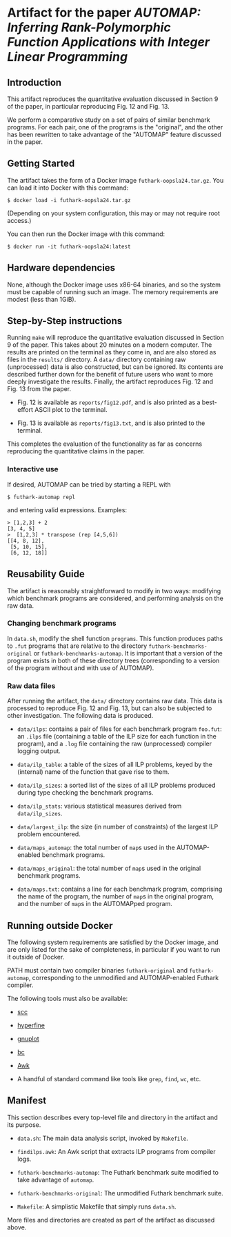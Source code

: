# Artifact for the paper *AUTOMAP: Inferring Rank-Polymorphic Function Applications with Integer Linear Programming*

## Introduction

This artifact reproduces the quantitative evaluation discussed in
Section 9 of the paper, in particular reproducing Fig. 12 and Fig. 13.

We perform a comparative study on a set of pairs of similar benchmark
programs. For each pair, one of the programs is the "original", and
the other has been rewritten to take advantage of the "AUTOMAP"
feature discussed in the paper.

## Getting Started

The artifact takes the form of a Docker image
`futhark-oopsla24.tar.gz`. You can load it into Docker with this
command:

```
$ docker load -i futhark-oopsla24.tar.gz
```

(Depending on your system configuration, this may or may not require
root access.)

You can then run the Docker image with this command:

```
$ docker run -it futhark-oopsla24:latest
```

## Hardware dependencies

None, although the Docker image uses x86-64 binaries, and so the
system must be capable of running such an image. The memory
requirements are modest (less than 1GiB).

## Step-by-Step instructions

Running `make` will reproduce the quantitative evaluation discussed in
Section 9 of the paper. This takes about 20 minutes on a modern
computer. The results are printed on the terminal as they come in, and
are also stored as files in the `results/` directory. A `data/`
directory containing raw (unprocessed) data is also constructed, but
can be ignored. Its contents are described further down for the
benefit of future users who want to more deeply investigate the
results. Finally, the artifact reproduces Fig. 12 and Fig. 13 from the
paper.

* Fig. 12 is available as `reports/fig12.pdf`, and is also printed as
  a best-effort ASCII plot to the terminal.

* Fig. 13 is available as `reports/fig13.txt`, and is also printed to
  the terminal.

This completes the evaluation of the functionality as far as concerns
reproducing the quantitative claims in the paper.

### Interactive use

If desired, AUTOMAP can be tried by starting a REPL with

```
$ futhark-automap repl
```

and entering valid expressions. Examples:

```
> [1,2,3] + 2
[3, 4, 5]
>  [1,2,3] * transpose (rep [4,5,6])
[[4, 8, 12],
 [5, 10, 15],
 [6, 12, 18]]
```

## Reusability Guide

The artifact is reasonably straightforward to modify in two ways:
modifying which benchmark programs are considered, and performing
analysis on the raw data.

### Changing benchmark programs

In `data.sh`, modify the shell function `programs`. This function
produces paths to `.fut` programs that are relative to the directory
`futhark-benchmarks-original` or `futhark-benchmarks-automap`. It is
important that a version of the program exists in both of these
directory trees (corresponding to a version of the program without and
with use of AUTOMAP).

### Raw data files

After running the artifact, the `data/` directory contains raw data.
This data is processed to reproduce Fig. 12 and Fig. 13, but can also
be subjected to other investigation. The following data is produced.

* `data/ilps`: contains a pair of files for each benchmark program
  `foo.fut`: an `.ilps` file (containing a table of the ILP size for
  each function in the program), and a `.log` file containing the raw
  (unprocessed) compiler logging output.

* `data/ilp_table`: a table of the sizes of all ILP problems, keyed by
  the (internal) name of the function that gave rise to them.

* `data/ilp_sizes`: a sorted list of the sizes of all ILP problems
  produced during type checking the benchmark programs.

* `data/ilp_stats`: various statistical measures derived from
  `data/ilp_sizes`.

* `data/largest_ilp`: the size (in number of constraints) of the
  largest ILP problem encountered.

* `data/maps_automap`: the total number of `map`s used in the
  AUTOMAP-enabled benchmark programs.

* `data/maps_original`: the total number of `map`s used in the original
  benchmark programs.

* `data/maps.txt`: contains a line for each benchmark program,
  comprising the name of the program, the number of `map`s in the
  original program, and the number of `map`s in the AUTOMAPped
  program.

## Running outside Docker

The following system requirements are satisfied by the Docker image,
and are only listed for the sake of completeness, in particular if you
want to run it outside of Docker.

PATH must contain two compiler binaries `futhark-original` and
`futhark-automap`, corresponding to the unmodified and AUTOMAP-enabled
Futhark compiler.

The following tools must also be available:

* [scc](https://github.com/boyter/scc)

* [hyperfine](https://github.com/sharkdp/hyperfine)

* [gnuplot](http://gnuplot.info/)

* [bc](https://www.gnu.org/software/bc/)

* [Awk](https://www.gnu.org/software/gawk/manual/gawk.html)

* A handful of standard command like tools like `grep`, `find`, `wc`,
  etc.

## Manifest

This section describes every top-level file and directory in the
artifact and its purpose.

* `data.sh`: The main data analysis script, invoked by `Makefile`.

* `findilps.awk`: An Awk script that extracts ILP programs from
  compiler logs.

* `futhark-benchmarks-automap`: The Futhark benchmark suite modified
  to take advantage of `automap`.

* `futhark-benchmarks-original`: The unmodified Futhark benchmark
  suite.

* `Makefile`: A simplistic Makefile that simply runs `data.sh`.

More files and directories are created as part of the artifact as
discussed above.
